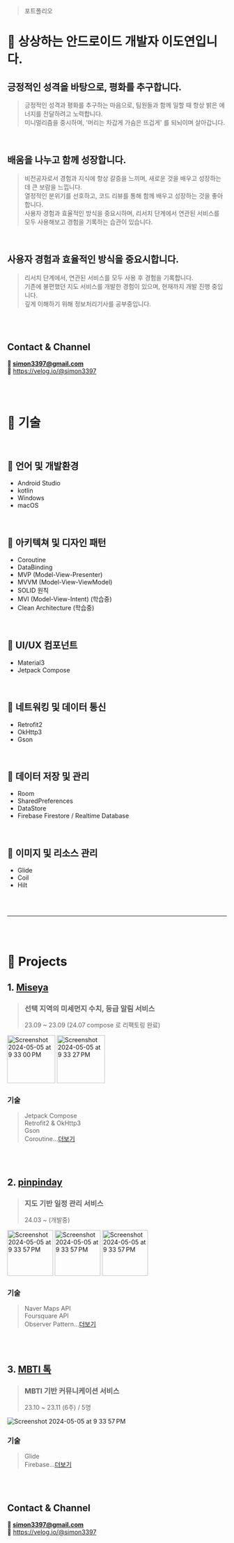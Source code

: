 > 포트폴리오<br>

📜 상상하는 안드로이드 개발자 이도연입니다.
=========================

## 긍정적인 성격을 바탕으로, 평화를 추구합니다.
> 긍정적인 성격과 평화를 추구하는 마음으로, 팀원들과 함께 일할 때 항상 밝은 에너지를 전달하려고 노력합니다.<br/> 미니멀리즘을 중시하며, '머리는 차갑게 가슴은 뜨겁게' 를 되뇌이며 살아갑니다.

<br/>

## 배움을 나누고 함께 성장합니다.
> 비전공자로서 경험과 지식에 항상 갈증을 느끼며, 새로운 것을 배우고 성장하는 데 큰 보람을 느낍니다.<br/> 열정적인 분위기를 선호하고, 코드 리뷰를 통해 함께 배우고 성장하는 것을 좋아합니다.<br/> 사용자 경험과 효율적인 방식을 중요시하며, 리서치 단계에서 연관된 서비스를 모두 사용해보고 경험을 기록하는 습관이 있습니다.

<br/>

## 사용자 경험과 효율적인 방식을 중요시합니다.
> 리서치 단계에서, 연관된 서비스를 모두 사용 후 경험을 기록합니다.<br/>기존에 불편했던 지도 서비스를 개발한 경험이 있으며, 현재까지 개발 진행 중입니다.<br/>깊게 이해하기 위해 정보처리기사를 공부중입니다. 

<br/><br/>

## Contact & Channel

**📧 simon3397@gmail.com**<br/>
**📖** https://velog.io/@simon3397<br/>

<br/><br/>


# 📝 기술

<br/>

## 🤖 언어 및 개발환경
  - Android Studio
  - kotlin
  - Windows
  - macOS

<br/>

## 🤖 아키텍쳐 및 디자인 패턴

  - Coroutine
  - DataBinding
  - MVP (Model-View-Presenter)
  - MVVM (Model-View-ViewModel)
  - SOLID 원칙
  - MVI (Model-View-Intent) (학습중)
  - Clean Architecture (학습중)

<br/>

## 🤖 UI/UX 컴포넌트
  - Material3
  - Jetpack Compose

<br/>

## 🤖 네트워킹 및 데이터 통신
  - Retrofit2
  - OkHttp3
  - Gson

<br/>

## 🤖 데이터 저장 및 관리
  - Room
  - SharedPreferences
  - DataStore
  - Firebase Firestore / Realtime Database

<br/>

## 🤖 이미지 및 리소스 관리
  - Glide
  - Coil
  - Hilt

<br/><br/>

------------
    
<br/><br/>

# 📝 Projects

## 1. [Miseya](https://github.com/byu-rin/Miseya)
> ### 선택 지역의 미세먼지 수치, 등급 알림 서비스
> 23.09 ~ 23.09 (24.07 compose 로 리팩토링 완료)<br/>

<img width="110" alt="Screenshot 2024-05-05 at 9 33 00 PM" src="https://github.com/byu-rin/byu-rin/assets/130144220/d4f6555f-3295-4263-afdb-fe0e9b8d8e4d">
<img width="110" alt="Screenshot 2024-05-05 at 9 33 27 PM" src="https://github.com/byu-rin/byu-rin/assets/130144220/bac63b62-81d3-4c71-b9ba-95b1116a146a">

### 기술
> Jetpack Compose<br/>
> Retrofit2 & OkHttp3<br/>
> Gson<br/>
> Coroutine...[더보기](https://github.com/byu-rin/Miseya)

<br/><br/>

## 2. [pinpinday](https://github.com/byu-rin/pinpin_day) 
> ### 지도 기반 일정 관리 서비스
> 24.03 ~ (개발중)

<img width="105" alt="Screenshot 2024-05-05 at 9 33 57 PM" src="https://github.com/byu-rin/pinpin_day/assets/130144220/976d53bb-e7c8-4820-8abc-50502e7faf83">
<img width="105" alt="Screenshot 2024-05-05 at 9 33 57 PM" src="https://github.com/byu-rin/pinpin_day/assets/130144220/8997979e-1cd9-4420-8921-a17bf07e2aea">
<img width="105" alt="Screenshot 2024-05-05 at 9 33 57 PM" src="https://github.com/byu-rin/pinpin_day/assets/130144220/42307aa9-62dc-48d3-9246-cf8a5d138de1">

### 기술
> Naver Maps API<br/>
> Foursquare API<br/>
> Observer Pattern...[더보기](https://github.com/byu-rin/pinpin_day)

<br/><br/>

## 3. [MBTI 톡](https://github.com/byu-rin/MBTI_Talk)
> ### MBTI 기반 커뮤니케이션 서비스
> 23.10 ~ 23.11 (6주) / 5명

<img alt="Screenshot 2024-05-05 at 9 33 57 PM" src="https://github.com/6pleasant-MBTITalk/MBTI_Talk/assets/139088072/ccbd3536-33ec-4538-98dd-f000a962f044">

### 기술
> Glide<br/>
> Firebase...[더보기](https://github.com/byu-rin/MBTI_Talk)

<br/><br/>

## Contact & Channel

**📧 simon3397@gmail.com**<br/>
**📖** https://velog.io/@simon3397<br/>

<br/><br/>


